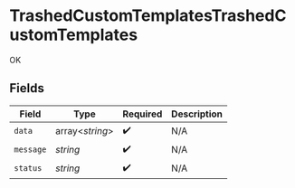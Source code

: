# TrashedCustomTemplatesTrashedCustomTemplates

OK


## Fields

| Field              | Type               | Required           | Description        |
| ------------------ | ------------------ | ------------------ | ------------------ |
| `data`             | array<*string*>    | :heavy_check_mark: | N/A                |
| `message`          | *string*           | :heavy_check_mark: | N/A                |
| `status`           | *string*           | :heavy_check_mark: | N/A                |
